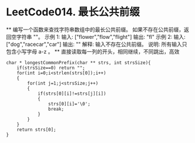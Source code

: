 # LeetCode014. 最长公共前缀
**
编写一个函数来查找字符串数组中的最长公共前缀。
如果不存在公共前缀，返回空字符串 ""。
示例 1:
输入: ["flower","flow","flight"]
输出: "fl"
示例 2:
输入: ["dog","racecar","car"]
输出: ""
解释: 输入不存在公共前缀。
说明:
所有输入只包含小写字母 a-z 。
**
直接读取每一列的开头，相同继续，不同跳出，高效
```
char * longestCommonPrefix(char ** strs, int strsSize){
    if(strsSize==0) return "";  
    for(int i=0;i<strlen(strs[0]);i++)
    {   
        for(int j=1;j<strsSize;j++)
        {    
            if(strs[0][i]!=strs[j][i])
            { 
                strs[0][i]='\0';
                break;
            }
        }
    }
    return strs[0];
}
```